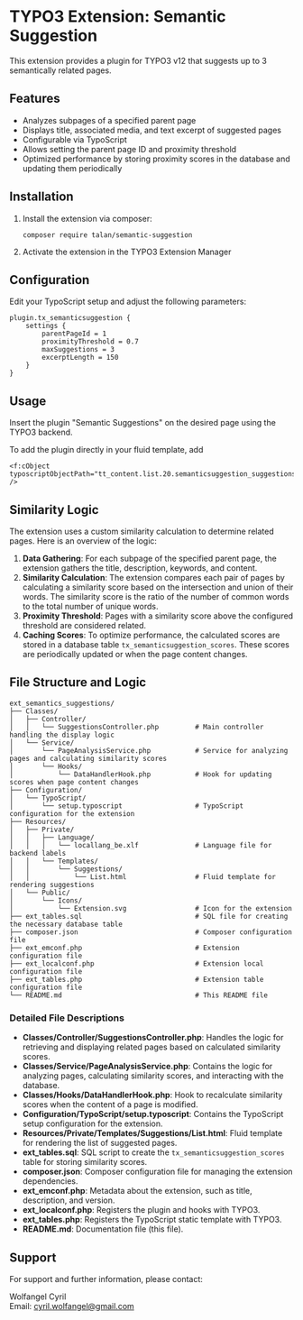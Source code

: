 # TYPO3 Extension: Semantic Suggestion

This extension provides a plugin for TYPO3 v12 that suggests up to 3 semantically related pages.

## Features

- Analyzes subpages of a specified parent page
- Displays title, associated media, and text excerpt of suggested pages
- Configurable via TypoScript
- Allows setting the parent page ID and proximity threshold
- Optimized performance by storing proximity scores in the database and updating them periodically

## Installation

1. Install the extension via composer:
   ```
   composer require talan/semantic-suggestion
   ```

2. Activate the extension in the TYPO3 Extension Manager

## Configuration

Edit your TypoScript setup and adjust the following parameters:

```
plugin.tx_semanticsuggestion {
    settings {
        parentPageId = 1
        proximityThreshold = 0.7
        maxSuggestions = 3
        excerptLength = 150
    }
}
```

## Usage

Insert the plugin "Semantic Suggestions" on the desired page using the TYPO3 backend.

To add the plugin directly in your fluid template, add   
```
<f:cObject typoscriptObjectPath="tt_content.list.20.semanticsuggestion_suggestions" />
```

## Similarity Logic

The extension uses a custom similarity calculation to determine related pages. Here is an overview of the logic:

1. **Data Gathering**: For each subpage of the specified parent page, the extension gathers the title, description, keywords, and content.
2. **Similarity Calculation**: The extension compares each pair of pages by calculating a similarity score based on the intersection and union of their words. The similarity score is the ratio of the number of common words to the total number of unique words.
3. **Proximity Threshold**: Pages with a similarity score above the configured threshold are considered related.
4. **Caching Scores**: To optimize performance, the calculated scores are stored in a database table `tx_semanticsuggestion_scores`. These scores are periodically updated or when the page content changes.

## File Structure and Logic

```
ext_semantics_suggestions/
├── Classes/
│   ├── Controller/
│   │   └── SuggestionsController.php         # Main controller handling the display logic
│   └── Service/
│       └── PageAnalysisService.php           # Service for analyzing pages and calculating similarity scores
│       └── Hooks/
│           └── DataHandlerHook.php           # Hook for updating scores when page content changes
├── Configuration/
│   └── TypoScript/
│       └── setup.typoscript                  # TypoScript configuration for the extension
├── Resources/
│   ├── Private/
│   │   ├── Language/
│   │   │   └── locallang_be.xlf              # Language file for backend labels
│   │   └── Templates/
│   │       └── Suggestions/
│   │           └── List.html                 # Fluid template for rendering suggestions
│   └── Public/
│       └── Icons/
│           └── Extension.svg                 # Icon for the extension
├── ext_tables.sql                            # SQL file for creating the necessary database table
├── composer.json                             # Composer configuration file
├── ext_emconf.php                            # Extension configuration file
├── ext_localconf.php                         # Extension local configuration file
├── ext_tables.php                            # Extension table configuration file
└── README.md                                 # This README file
```

### Detailed File Descriptions

- **Classes/Controller/SuggestionsController.php**: Handles the logic for retrieving and displaying related pages based on calculated similarity scores.
- **Classes/Service/PageAnalysisService.php**: Contains the logic for analyzing pages, calculating similarity scores, and interacting with the database.
- **Classes/Hooks/DataHandlerHook.php**: Hook to recalculate similarity scores when the content of a page is modified.
- **Configuration/TypoScript/setup.typoscript**: Contains the TypoScript setup configuration for the extension.
- **Resources/Private/Templates/Suggestions/List.html**: Fluid template for rendering the list of suggested pages.
- **ext_tables.sql**: SQL script to create the `tx_semanticsuggestion_scores` table for storing similarity scores.
- **composer.json**: Composer configuration file for managing the extension dependencies.
- **ext_emconf.php**: Metadata about the extension, such as title, description, and version.
- **ext_localconf.php**: Registers the plugin and hooks with TYPO3.
- **ext_tables.php**: Registers the TypoScript static template with TYPO3.
- **README.md**: Documentation file (this file).

## Support

For support and further information, please contact:

Wolfangel Cyril  
Email: cyril.wolfangel@gmail.com
